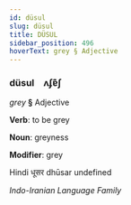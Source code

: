 ```yaml
---
id: düsul
slug: düsul
title: DÜSUL
sidebar_position: 496
hoverText: grey § Adjective
---
```


### düsul&emsp;<span kind="abugida">ʌʄɐ͊ʃ</span>

*grey* **§** Adjective

**Verb**: to be grey

**Noun**: greyness

**Modifier**: grey

Hindi धूसर dhūsar undefined

*Indo-Iranian Language Family*
